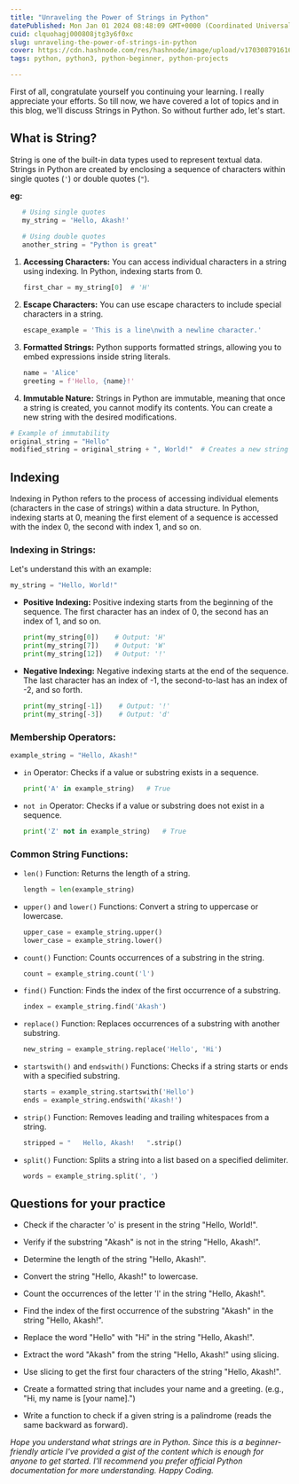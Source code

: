 ```yaml
---
title: "Unraveling the Power of Strings in Python"
datePublished: Mon Jan 01 2024 08:48:09 GMT+0000 (Coordinated Universal Time)
cuid: clquohagj000808jtg3y6f0xc
slug: unraveling-the-power-of-strings-in-python
cover: https://cdn.hashnode.com/res/hashnode/image/upload/v1703087916165/d75cf11b-dd91-4885-b538-be4a25333d7f.png
tags: python, python3, python-beginner, python-projects

---
```


First of all, congratulate yourself you continuing your learning. I really appreciate your efforts. So till now, we have covered a lot of topics and in this blog, we'll discuss Strings in Python. So without further ado, let's start.

## What is String?

String is one of the built-in data types used to represent textual data. Strings in Python are created by enclosing a sequence of characters within single quotes (`'`) or double quotes (`"`).

**eg:**

```python
   # Using single quotes
   my_string = 'Hello, Akash!'
   
   # Using double quotes
   another_string = "Python is great"
```

1. **Accessing Characters:** You can access individual characters in a string using indexing. In Python, indexing starts from 0.
    
    ```python
    first_char = my_string[0]  # 'H'
    ```
    
2. **Escape Characters:** You can use escape characters to include special characters in a string.
    
    ```python
    escape_example = 'This is a line\nwith a newline character.'
    ```
    
3. **Formatted Strings:** Python supports formatted strings, allowing you to embed expressions inside string literals.
    
    ```python
    name = 'Alice'
    greeting = f'Hello, {name}!'
    ```
    
4. **Immutable Nature:** Strings in Python are immutable, meaning that once a string is created, you cannot modify its contents. You can create a new string with the desired modifications.
    

```python
# Example of immutability
original_string = "Hello"
modified_string = original_string + ", World!"  # Creates a new string
```

## Indexing

Indexing in Python refers to the process of accessing individual elements (characters in the case of strings) within a data structure. In Python, indexing starts at 0, meaning the first element of a sequence is accessed with the index 0, the second with index 1, and so on.

### Indexing in Strings:

Let's understand this with an example:

```python
my_string = "Hello, World!"
```

* **Positive Indexing:** Positive indexing starts from the beginning of the sequence. The first character has an index of 0, the second has an index of 1, and so on.
    
    ```python
    print(my_string[0])    # Output: 'H'
    print(my_string[7])    # Output: 'W'
    print(my_string[12])   # Output: '!'
    ```
    
* **Negative Indexing:** Negative indexing starts at the end of the sequence. The last character has an index of -1, the second-to-last has an index of -2, and so forth.
    
    ```python
    print(my_string[-1])    # Output: '!'
    print(my_string[-3])    # Output: 'd'
    ```
    

### Membership Operators:

```python
example_string = "Hello, Akash!"
```

* `in` Operator: Checks if a value or substring exists in a sequence.
    
    ```python
    print('A' in example_string)   # True
    ```
    
* `not in` Operator: Checks if a value or substring does not exist in a sequence.
    
    ```python
    print('Z' not in example_string)   # True
    ```
    

### Common String Functions:

* `len()` Function: Returns the length of a string.
    
    ```python
    length = len(example_string)
    ```
    
* `upper()` and `lower()` Functions: Convert a string to uppercase or lowercase.
    
    ```python
    upper_case = example_string.upper()
    lower_case = example_string.lower()
    ```
    
* `count()` Function: Counts occurrences of a substring in the string.
    
    ```python
    count = example_string.count('l')
    ```
    
* `find()` Function: Finds the index of the first occurrence of a substring.
    
    ```python
    index = example_string.find('Akash')
    ```
    
* `replace()` Function: Replaces occurrences of a substring with another substring.
    
    ```python
    new_string = example_string.replace('Hello', 'Hi')
    ```
    
* `startswith()` and `endswith()` Functions: Checks if a string starts or ends with a specified substring.
    
    ```python
    starts = example_string.startswith('Hello')
    ends = example_string.endswith('Akash!')
    ```
    
* `strip()` Function: Removes leading and trailing whitespaces from a string.
    
    ```python
    stripped = "   Hello, Akash!   ".strip()
    ```
    
* `split()` Function: Splits a string into a list based on a specified delimiter.
    
    ```python
    words = example_string.split(', ')
    ```
    

## Questions for your practice

* Check if the character 'o' is present in the string "Hello, World!".
    
* Verify if the substring "Akash" is not in the string "Hello, Akash!".
    
* Determine the length of the string "Hello, Akash!".
    
* Convert the string "Hello, Akash!" to lowercase.
    
* Count the occurrences of the letter 'l' in the string "Hello, Akash!".
    
* Find the index of the first occurrence of the substring "Akash" in the string "Hello, Akash!".
    
* Replace the word "Hello" with "Hi" in the string "Hello, Akash!".
    
* Extract the word "Akash" from the string "Hello, Akash!" using slicing.
    
* Use slicing to get the first four characters of the string "Hello, Akash!".
    
* Create a formatted string that includes your name and a greeting. (e.g., "Hi, my name is \[your name\].")
    
* Write a function to check if a given string is a palindrome (reads the same backward as forward).
    

*Hope you understand what strings are in Python. Since this is a beginner-friendly article I've provided a gist of the content which is enough for anyone to get started. I'll recommend you prefer official Python documentation for more understanding. Happy Coding.*
